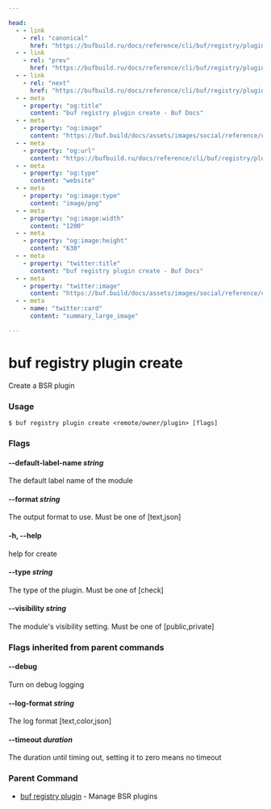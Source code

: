 ```yaml
---

head:
  - - link
    - rel: "canonical"
      href: "https://bufbuild.ru/docs/reference/cli/buf/registry/plugin/create/"
  - - link
    - rel: "prev"
      href: "https://bufbuild.ru/docs/reference/cli/buf/registry/plugin/"
  - - link
    - rel: "next"
      href: "https://bufbuild.ru/docs/reference/cli/buf/registry/plugin/delete/"
  - - meta
    - property: "og:title"
      content: "buf registry plugin create - Buf Docs"
  - - meta
    - property: "og:image"
      content: "https://buf.build/docs/assets/images/social/reference/cli/buf/registry/plugin/create.png"
  - - meta
    - property: "og:url"
      content: "https://bufbuild.ru/docs/reference/cli/buf/registry/plugin/create/"
  - - meta
    - property: "og:type"
      content: "website"
  - - meta
    - property: "og:image:type"
      content: "image/png"
  - - meta
    - property: "og:image:width"
      content: "1200"
  - - meta
    - property: "og:image:height"
      content: "630"
  - - meta
    - property: "twitter:title"
      content: "buf registry plugin create - Buf Docs"
  - - meta
    - property: "twitter:image"
      content: "https://buf.build/docs/assets/images/social/reference/cli/buf/registry/plugin/create.png"
  - - meta
    - name: "twitter:card"
      content: "summary_large_image"

---
```


# buf registry plugin create

Create a BSR plugin

### Usage

```console
$ buf registry plugin create <remote/owner/plugin> [flags]
```

### Flags

#### \--default-label-name _string_

The default label name of the module

#### \--format _string_

The output format to use. Must be one of \[text,json\]

#### \-h, --help

help for create

#### \--type _string_

The type of the plugin. Must be one of \[check\]

#### \--visibility _string_

The module's visibility setting. Must be one of \[public,private\]

### Flags inherited from parent commands

#### \--debug

Turn on debug logging

#### \--log-format _string_

The log format \[text,color,json\]

#### \--timeout _duration_

The duration until timing out, setting it to zero means no timeout

### Parent Command

- [buf registry plugin](../) - Manage BSR plugins
